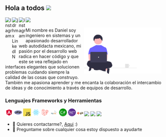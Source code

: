 ## Hola a todos <img src="https://media.giphy.com/media/hvRJCLFzcasrR4ia7z/giphy.gif" width="25px">

<a href="https://www.instagram.com/destructive.dev/">
  <img align="left" alt="instagram" width="22px" src="https://www.pikpng.com/pngl/b/134-1341961_cv-png-icono-de-curriculum-png-clipart.png"/>
</a>

<a href="https://www.linkedin.com/in/jdrhmx/">
  <img align="left" alt="jdrhmx LinkedIN" width="22px" src="https://raw.githubusercontent.com/peterthehan/peterthehan/master/assets/linkedin.svg" />
</a>

<a href="https://www.instagram.com/destructive.dev/">
  <img align="left" alt="instagram" width="22px" src="https://img.icons8.com/fluency/48/000000/instagram-new.png"/>
</a>

![](https://visitor-badge.glitch.me/badge?page_id=jdanrh.jdanrh)

  <p align="right">
  <img src="person.svg" align="right" height="150" />
</p>
<p align="left">
Mi nombre es Daniel soy ingeniero en sistemas y un apasionado desarrollador web autodidacta mexicano, mi pasión por el desarrollo web radica en hacer código y que este se vea reflejado en interfaces elegantes que solucionen problemas cuidando siempre la calidad de las cosas que construyo. 
  <br/>
  También me apasiona aprender y  me encanta la colaboración el intercambio de ideas y de conocimiento a través de equipos de desarrollo.
</p>

### Lenguajes Frameworks y Herramientas

<code><img height="25" src="https://raw.githubusercontent.com/github/explore/80688e429a7d4ef2fca1e82350fe8e3517d3494d/topics/angular/angular.png"></code>
<code><img height="25" src="https://raw.githubusercontent.com/github/explore/80688e429a7d4ef2fca1e82350fe8e3517d3494d/topics/php/php.png"></code>
<code><img height="25" src="https://raw.githubusercontent.com/github/explore/80688e429a7d4ef2fca1e82350fe8e3517d3494d/topics/javascript/javascript.png"></code>
<code><img height="25" src="https://raw.githubusercontent.com/github/explore/80688e429a7d4ef2fca1e82350fe8e3517d3494d/topics/react/react.png"></code>
<code><img height="25" src="https://raw.githubusercontent.com/github/explore/80688e429a7d4ef2fca1e82350fe8e3517d3494d/topics/laravel/laravel.png"></code>
<code><img height="25" src="https://raw.githubusercontent.com/github/explore/80688e429a7d4ef2fca1e82350fe8e3517d3494d/topics/mysql/mysql.png"></code>
<code><img height="25" src="https://raw.githubusercontent.com/github/explore/80688e429a7d4ef2fca1e82350fe8e3517d3494d/topics/csharp/csharp.png"></code>
<code><img height="25" src="https://raw.githubusercontent.com/github/explore/80688e429a7d4ef2fca1e82350fe8e3517d3494d/topics/dotnet/dotnet.png"></code>
<code><img height="20" src="https://raw.githubusercontent.com/github/explore/80688e429a7d4ef2fca1e82350fe8e3517d3494d/topics/git/git.png"></code>
<code><img height="20" src="https://upload.wikimedia.org/wikipedia/commons/thumb/2/2d/Visual_Studio_Code_1.18_icon.svg/1200px-Visual_Studio_Code_1.18_icon.svg.png"></code>
<code><img height="20" src="https://upload.wikimedia.org/wikipedia/commons/thumb/d/db/Npm-logo.svg/1200px-Npm-logo.svg.png"></code>
<code><img height="20" src="https://i.stack.imgur.com/C9301.png"></code>

- 💼 Quieres contactarme?, [Aqui](mailto:jdrh980909@gmail.com) :)
- 💬 Preguntame sobre cualquier cosa estoy dispuesto a ayudarte
